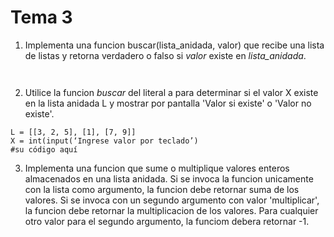 # Tema 3

1. Implementa una funcion buscar(lista_anidada, valor) que recibe una lista de listas y retorna
verdadero o falso si *valor* existe en *lista_anidada*.
```


```

2. Utilice la funcion *buscar* del literal a para determinar si el valor X existe en la lista
    anidada L y mostrar por pantalla 'Valor si existe' o 'Valor no existe'.

```
L = [[3, 2, 5], [1], [7, 9]]
X = int(input(‘Ingrese valor por teclado’)
#su código aquí
```

3. Implementa una funcion que sume o multiplique valores enteros almacenados en una lista anidada.
    Si se invoca la funcion unicamente con la lista como argumento, la funcion debe retornar suma de los valores.
    Si se invoca con un segundo argumento con valor 'multiplicar', la funcion debe retornar la multiplicacion
    de los valores. Para cualquier otro valor para el segundo argumento, la funciom debera retornar -1.

```


```